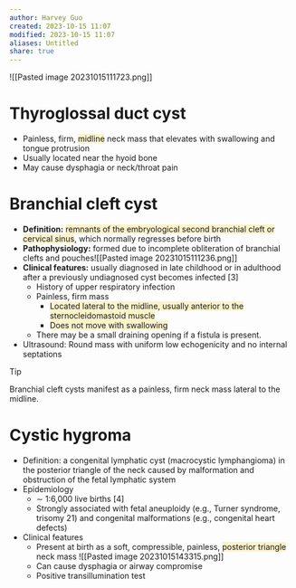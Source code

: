 ```yaml
---
author: Harvey Guo
created: 2023-10-15 11:07
modified: 2023-10-15 11:07
aliases: Untitled
share: true
---
```

![[Pasted image 20231015111723.png]]
# Thyroglossal duct cyst
- Painless, firm, <span style="background:rgba(240, 200, 0, 0.2)">midline</span> neck mass that elevates with swallowing and tongue protrusion
- Usually located near the hyoid bone 
- May cause dysphagia or neck/throat pain
# Branchial cleft cyst
- **Definition:** <span style="background:rgba(240, 200, 0, 0.2)">remnants of the embryological second branchial cleft or cervical sinus</span>, which normally regresses before birth
- **Pathophysiology:** formed due to incomplete obliteration of branchial clefts and pouches![[Pasted image 20231015111236.png]]
- **Clinical features:** usually diagnosed in late childhood or in adulthood after a previously undiagnosed cyst becomes infected [3]
	- History of upper respiratory infection
	- Painless, firm mass
		- <span style="background:rgba(240, 200, 0, 0.2)">Located lateral to the midline, usually anterior to the sternocleidomastoid muscle</span>
		- <span style="background:rgba(240, 200, 0, 0.2)">Does not move with swallowing</span>
	- There may be a small draining opening if a fistula is present.
- Ultrasound: Round mass with uniform low echogenicity and no internal septations
>[!tip] 
>Branchial cleft cysts manifest as a painless, firm neck mass lateral to the midline.
# Cystic hygroma
- Definition: a congenital lymphatic cyst (macrocystic lymphangioma) in the posterior triangle of the neck caused by malformation and obstruction of the fetal lymphatic system
- Epidemiology
	- ∼ 1:6,000 live births [4]
	- Strongly associated with fetal aneuploidy (e.g., Turner syndrome, trisomy 21) and congenital malformations (e.g., congenital heart defects)
- Clinical features
	- Present at birth as a soft, compressible, painless, <span style="background:rgba(240, 200, 0, 0.2)">posterior triangle</span> neck mass ![[Pasted image 20231015143315.png]]
	- Can cause dysphagia or airway compromise
	- Positive transillumination test